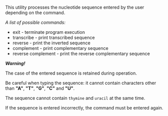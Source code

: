 This utility processes the nucleotide sequence entered by the user depending on the command.

*A list of possible commands:*
* exit - terminate program execution
* transcribe - print transcribed sequence
* reverse - print the inverted sequence
* complement - print complementary sequence
* reverse complement - print the reverse complementary sequence

***Warning!***

The case of the entered sequence is retained during operation.

Be careful when typing the sequence: it cannot contain characters other than **"A"**, **"T"**, **"G"**, **"C"** and **"U"**. 

The sequence cannot contain `thymine` and `uracil` at the same time.

If the sequence is entered incorrectly, the command must be entered again.

